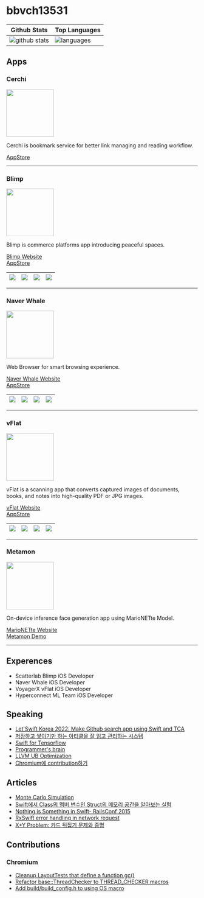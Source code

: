 # bbvch13531
| Github Stats | Top Languages |
| --- | --- |
| ![github stats](https://github-readme-stats.vercel.app/api?username=bbvch13531&show_icons=true&theme=radical&count_private=true) | ![languages](https://github-readme-stats.vercel.app/api/top-langs/?username=bbvch13531&show_icons=true&theme=radical&count_private=true&layout=compact) |

## Apps

<!-- |<img width='500px' src="https://github.com/bbvch13531/bbvch13531/assets/9498744/f8b17579-e1fb-4f51-aef3-dbcb8d12c82c"/> | <img width='400px' src="https://github.com/bbvch13531/bbvch13531/assets/9498744/f9edfdad-7396-4baa-861a-84c7513e2ee0" /> |
|:---:|:---:|
| [Blimp](https://blimp.space/): Commerce platforms App introducing peaceful spaces <br/> [AppStore](https://apps.apple.com/kr/app/%EB%B8%94%EB%A6%BC%ED%94%84-blimp/id1499816662) | [Naver Whale](https://whale.naver.com/ko/): Web Browser for smart browsing experience <br/> [AppStore](https://apps.apple.com/us/app/whale-naver-whale-browser/id1374073304) |
| <img width='500px' src="https://github.com/bbvch13531/bbvch13531/assets/9498744/095e6125-423e-43d8-8f68-398f71bf7cfd" /> | <img width='500px' src="https://github.com/bbvch13531/bbvch13531/assets/9498744/eeff43c0-3d39-4fe2-975e-8cb6a8f645fe" /> |
| [vFlat](https://www.vflat.com/?lang=en): AI Scanner App <br/> [AppStore](https://apps.apple.com/app/apple-store/id1540238220) | Metamon : Face generation App using GAN Model <br/> [Blog](https://hyperconnect.github.io/MarioNETte/) | -->

### Cerchi
<img width="125px" src="https://github.com/bbvch13531/bbvch13531/assets/9498744/a59a6bef-49b2-4b5b-a05d-e586e42a19aa"/>

Cerchi is bookmark service for better link managing and reading workflow.

[AppStore](https://apps.apple.com/app/cerchi/id6449720697)

----

### Blimp
<img width='125px' src="https://github.com/bbvch13531/bbvch13531/assets/9498744/f8b17579-e1fb-4f51-aef3-dbcb8d12c82c"/>

Blimp is commerce platforms app introducing peaceful spaces.

[Blimp Website](https://blimp.space/)  
[AppStore](https://apps.apple.com/kr/app/%EB%B8%94%EB%A6%BC%ED%94%84-blimp/id1499816662)

|![](https://is1-ssl.mzstatic.com/image/thumb/PurpleSource126/v4/ab/d0/30/abd030ce-ffd5-14a4-7c44-3b6ab6be4ae3/51d46484-e311-4c7a-91d9-65d26e1594cb_iphone6.5_1.png/600x0w.webp)|![](https://is1-ssl.mzstatic.com/image/thumb/PurpleSource126/v4/90/cf/93/90cf938d-c3e3-64f6-14bf-6d17f3e85a3e/4fc027ab-3a43-48c2-a8ce-aa7b08e37bb9_iphone6.5_4.png/600x0w.webp)|![](https://is4-ssl.mzstatic.com/image/thumb/PurpleSource126/v4/85/65/76/856576d2-e626-c707-c9d1-583a82579ba5/ae44bab5-e64f-420a-bb41-126a855ac845_iphone6.5_7.png/600x0w.webp)|![](https://is3-ssl.mzstatic.com/image/thumb/PurpleSource126/v4/0f/4f/5f/0f4f5fe0-5cef-20bf-fad8-6e2125af6a57/6f021811-18d9-4a47-ae00-046e2645af0e_iphone6.5_9.png/600x0w.webp)|
|:---:|:---:|:---:|:---:|

----
### Naver Whale
<img width='125px' src="https://github.com/bbvch13531/bbvch13531/assets/9498744/f9edfdad-7396-4baa-861a-84c7513e2ee0" />

Web Browser for smart browsing experience.

[Naver Whale Website](https://whale.naver.com/ko/)  
[AppStore](https://apps.apple.com/us/app/whale-naver-whale-browser/id1374073304)

|![](https://is1-ssl.mzstatic.com/image/thumb/Purple112/v4/e9/a4/de/e9a4de19-ceff-f0e7-0cb9-7ef6555d20b3/acf7cdd9-6840-4779-81d9-b4b0caf82998_market_img_1.jpg/600x0w.webp)|![](https://is2-ssl.mzstatic.com/image/thumb/Purple122/v4/a5/bb/30/a5bb30ac-3b64-86f6-13f5-9f7a62c244ff/59b7b0ef-f5f3-4dea-a4cc-35a104aa5593_market_img_2.jpg/600x0w.webp)|![](https://is1-ssl.mzstatic.com/image/thumb/Purple112/v4/48/ca/35/48ca3563-cccd-f0a2-2512-07853b219e4d/6dd03578-c128-4922-8650-fc066c69f45f_market_img_3.jpg/600x0w.webp)|![](https://is4-ssl.mzstatic.com/image/thumb/Purple112/v4/24/6a/00/246a00cf-ac74-4a6d-2071-0cac673c5df4/ee4c98d1-5402-4d88-939b-7c8690d38ce3_market_img_6.jpg/600x0w.webp)
|:---:|:---:|:---:|:---:|

----
### vFlat
<img width='125px' src="https://github.com/bbvch13531/bbvch13531/assets/9498744/095e6125-423e-43d8-8f68-398f71bf7cfd" /> 

vFlat is a scanning app that converts captured images of documents, books, and notes into high-quality PDF or JPG images.

[vFlat Website](https://www.vflat.com/?lang=en)  
[AppStore](https://apps.apple.com/app/apple-store/id1540238220)

|![](https://is4-ssl.mzstatic.com/image/thumb/PurpleSource122/v4/ff/f4/70/fff47076-e3a2-1a57-c94c-01bb65b4bf37/75853054-eabb-4057-9c4d-994c3b0e9001_1284x2778bb__U00283_U0029.png/600x0w.webp)|![](https://is4-ssl.mzstatic.com/image/thumb/PurpleSource112/v4/79/94/2d/79942d2b-17c3-3fe7-7473-98804c825619/f7832475-440f-448c-b603-15ce89c6b7e3_1284x2778bb__U00284_U0029.png/600x0w.webp)|![](https://is1-ssl.mzstatic.com/image/thumb/PurpleSource122/v4/73/f6/c8/73f6c875-ee14-9508-9cf0-4a83f69bf9b3/cdee2cd8-94f6-4dd0-8dbd-05d925130d68_1284x2778bb__U00282_U0029.png/600x0w.webp)|![](https://is3-ssl.mzstatic.com/image/thumb/PurpleSource112/v4/ff/32/cb/ff32cb28-667d-9783-9d7e-d43c513e9af3/d7dac1aa-c381-41aa-84b0-6c5b9e98c035_1284x2778bb__U00285_U0029.png/600x0w.webp)
|:---:|:---:|:---:|:---:|

----
### Metamon
<img width='125px' src="https://github.com/bbvch13531/bbvch13531/assets/9498744/eeff43c0-3d39-4fe2-975e-8cb6a8f645fe" />

On-device inference face generation app using MarioNETte Model.

[MarioNETte Website](https://hyperconnect.github.io/MarioNETte/)  
[Metamon Demo](https://youtube.com/shorts/GTWRI-nOvf0)

----
## Experences

- Scatterlab Blimp iOS Developer 
- Naver Whale iOS Developer
- VoyagerX vFlat iOS Developer
- Hyperconnect ML Team iOS Developer

## Speaking
- [Let'Swift Korea 2022: Make Github search app using Swift and TCA](https://www.slideshare.net/ssuser3d03b2/swiftui-tca-github-search)
- [저장하고 쌓이기만 하는 아티클을 잘 읽고 관리하는 시스템](https://www.youtube.com/watch?v=OfCWneKH-sg)
- [Swift for Tensorflow](https://www.slideshare.net/ssuser3d03b2/swift-for-tensorflow-159813222)
- [Programmer's brain](https://www.slideshare.net/ssuser3d03b2/ss-255097293)
- [LLVM UB Optimization](https://www.slideshare.net/ssuser3d03b2/llvm-ub-optimization)
- [Chromium에 contribution하기](https://www.slideshare.net/ssuser3d03b2/chromium-contribution)

## Articles
- [Monte Carlo Simulation](https://gist.github.com/bbvch13531/e97767996381c310cee6811ae3629295)
- [Swift에서 Class의 멤버 변수인 Struct의 메모리 공간을 알아보는 실험](https://gist.github.com/bbvch13531/579a7f4c744f52b3205b8061b2e57597)
- [Nothing is Something in Swift- RailsConf 2015](https://gist.github.com/bbvch13531/0687575aaffd4e03693cd2d073e889da)
- [RxSwift error handling in network request](https://gist.github.com/bbvch13531/3d049b94b30e4e500c9696d8a69c3c41)
- [X+Y Problem: 카드 뒤집기 문제와 증명](https://gist.github.com/bbvch13531/bf3988b41f269b5f2e39de436f4db4d8)

## Contributions
### Chromium
- [Cleanup LayoutTests that define a function gc()](https://chromium-review.googlesource.com/c/chromium/src/+/742761)
- [Refactor base::ThreadChecker to THREAD_CHECKER macros](https://chromium-review.googlesourc.com/c/chromium/src/+/1191342)
- [Add build/build_config.h to using OS macro](https://chromium-review.googlesource.com/c/chromium/src/+/1278457)
